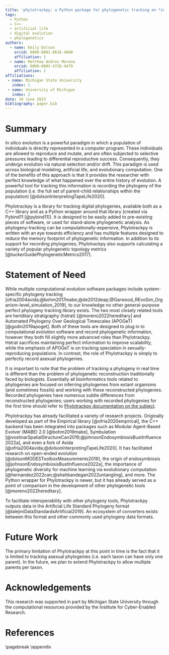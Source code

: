 ```yaml
---
title: 'phylotrackpy: a Python package for phylogenetic tracking on *in silico* evolution experiments'
tags:
  - Python
  - C++
  - artificial life
  - digital evolution
  - phylogenetics
authors:
  - name: Emily Dolson
    orcid: 0000-0001-8616-4898
    affiliation: 1
  - name: Matthew Andres Moreno
    orcid: 0000-0003-4726-4479
    affiliation: 2
affiliations:
 - name: Michigan State University
   index: 1
 - name: University of Michigan
   index: 2
date: 10 June 2023
bibliography: paper.bib
---
```


# Summary

*In silico* evolution is a powerful paradigm in which a population of individuals is directly represented in a computer program. These individuals are allowed to reproduce and mutate, and are often subjected to selective pressures leading to differential reproductive success. Consequently, they undergo evolution via natural selection and/or drift. This paradigm is used across biological modeling, artificial life, and evolutionary computation. One of the benefits of this approach is that it provides the researcher with perfect knowledge of what happened over the entire history of evolution. A powerful tool for tracking this information is recording the phylogeny of the population (i.e. the full set of parent-child relationships within the population) [@dolsonInterpretingTapeLife2020].

Phylotrackpy is a library for tracking digital phylogenies, available both as a C++ library and as a Python wrapper around that library (created via Pybind11 [@pybind11]). It is designed to be easily added to pre-existing pieces of software, or used for stand-alone phylogenetic analysis. As phylogeny-tracking can be computationally-expensive, Phylotrackpy is written with an eye towards efficiency and has multiple features designed to reduce the memory footprint of phylogenetic information. In addition to its support for recording phylogenies, Phylotrackpy also supports calculating a variety of popular phylogenetic topology metrics [@tuckerGuidePhylogeneticMetrics2017].

# Statement of Need

While multiple computational evolution software packages include system-specific phylogeny tracking [ofria2004avida;@bohm2017mabe;@de2012deap;@Garwood_REvoSim_Organism-level_simulation_2019], to our knowledge no other general-purpose perfect phylogeny tracking library exists. The two most closely related tools are heriditary stratigraphy (hstrat) [@moreno2022hereditary] and Automated Phylogeny Over Geological Timescales (APOGeT) [@godin2019apoget]. Both of these tools are designed to plug in to computational evolution software and record phylogenetic information, however they both fill slightly more advanced roles than Phylotrackpy. Hstrat sacrifices maintaining perfect information to improve scalability, while the emphasis of APOGeT is on tracking speciation in sexually-reproducing populations. In contrast, the role of Phylotrackpy is simply to perfectly record asexual phylogenies.

It is important to note that the problem of tracking a phylogeny in real time is different than the problem of phylogenetic reconstruction traditionally faced by biologists. Essentially all bioinformatics tools related to phylogenies are focused on inferring phylogenies from extant organisms (and sometimes fossils) and working with these reconstructed phylogenies. Recorded phylogenies have numerous subtle differences from reconstructed phylogenies; users working with recorded phylogenies for the first time should refer to [Phylotrackpy documentation on the subject](https://phylotrackpy.readthedocs.io/en/latest/#useful-background-information).

Phylotrackpy has already facilitated a variety of research projects. Originally developed as part of the Empirical library [@ofria2020empirical], the C++ backend has been integrated into packages such as Modular Agent-Based Evolver (MABE) 2.0 [@bohm2019mabe], Symbulation [@vostinarSpatialStructureCan2019;@johnsonEndosymbiosisBustInfluence2022a], and even a fork of Avida [@ofria2004avida;@dolsonInterpretingTapeLife2020]. It has facilitated research on open-ended evolution [@dolsonMODESToolboxMeasurements2019], the origin of endosymbiosis [@johnsonEndosymbiosisBustInfluence2022a], the importance of phylogenetic diversity for machine learning via evolutionary computation [@hernandez2022can;@shahbandegan2022untangling], and more. The Python wrapper for Phylotrackpy is newer, but it has already served as a point of comparison in the development of other phylogenetic tools [@moreno2022hereditary].

To facilitate interoperability with other phylogeny tools, Phylotrackpy outputs data in the Artificial Life Standard Phylogeny format [@lalejiniDataStandardsArtificial2019]. An ecosystem of converters exists between this format and other commonly used phylogeny data formats.


# Future Work

The primary limitation of Phylotrackpy at this point in time is the fact that it is limited to tracking asexual phylogenies (i.e. each taxon can have only one parent). In the future, we plan to extend Phylotrackpy to allow multiple parents per taxon.

# Acknowledgements

This research was supported in part by Michigan State University through the computational resources provided by the Institute for Cyber-Enabled Research.

# References

<div id="refs"></div>

\pagebreak
\appendix
